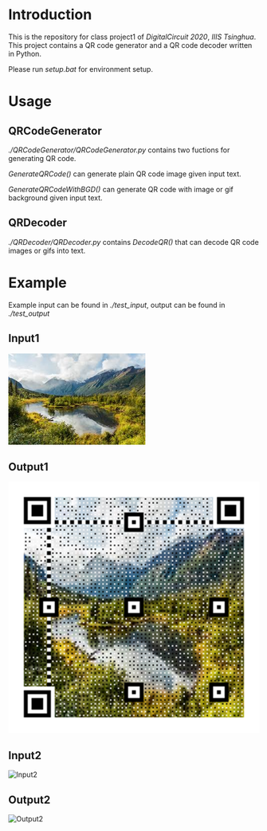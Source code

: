 # Introduction
This is the repository for class project1 of *DigitalCircuit 2020*, *IIIS Tsinghua*. This project contains a QR code generator and a QR code decoder written in Python.

Please run *setup.bat* for environment setup. 

# Usage
## QRCodeGenerator
*./QRCodeGenerator/QRCodeGenerator.py* contains two fuctions for generating QR code. 

*GenerateQRCode()* can generate plain QR code image given input text. 

*GenerateQRCodeWithBGD()* can generate QR code with image or gif background given input text. 

## QRDecoder
*./QRDecoder/QRDecoder.py* contains *DecodeQR()* that can decode QR code images or gifs into text.

# Example
Example input can be found in *./test\_input*, output can be found in *./test\_output*

## Input1


![Input1](./test_input/input1.jpg)

## Output1

![Output1](./test_output/jpgBGDQR.png)

## Input2

![Input2](./test_input/input2.gif)

## Output2

![Output2](./test_output/gifBGDQR.gif)